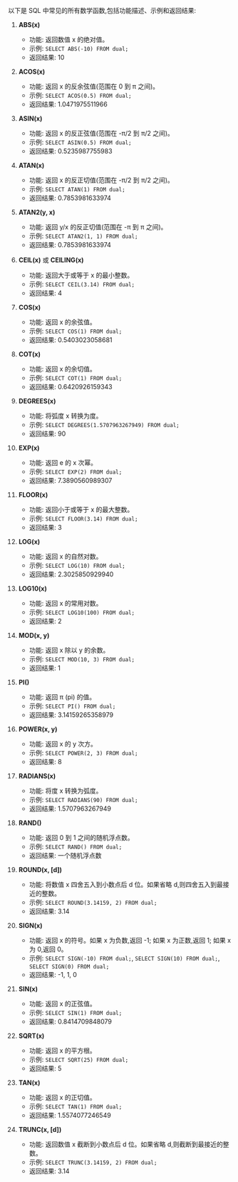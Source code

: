 以下是 SQL 中常见的所有数学函数,包括功能描述、示例和返回结果:

1. **ABS(x)**
   - 功能: 返回数值 x 的绝对值。
   - 示例: `SELECT ABS(-10) FROM dual;`
   - 返回结果: 10

2. **ACOS(x)** 
   - 功能: 返回 x 的反余弦值(范围在 0 到 π 之间)。
   - 示例: `SELECT ACOS(0.5) FROM dual;`
   - 返回结果: 1.0471975511966

3. **ASIN(x)**
   - 功能: 返回 x 的反正弦值(范围在 -π/2 到 π/2 之间)。
   - 示例: `SELECT ASIN(0.5) FROM dual;`
   - 返回结果: 0.5235987755983

4. **ATAN(x)**
   - 功能: 返回 x 的反正切值(范围在 -π/2 到 π/2 之间)。
   - 示例: `SELECT ATAN(1) FROM dual;`
   - 返回结果: 0.7853981633974

5. **ATAN2(y, x)**
   - 功能: 返回 y/x 的反正切值(范围在 -π 到 π 之间)。
   - 示例: `SELECT ATAN2(1, 1) FROM dual;`
   - 返回结果: 0.7853981633974

6. **CEIL(x)** 或 **CEILING(x)**
   - 功能: 返回大于或等于 x 的最小整数。
   - 示例: `SELECT CEIL(3.14) FROM dual;`
   - 返回结果: 4

7. **COS(x)**
   - 功能: 返回 x 的余弦值。
   - 示例: `SELECT COS(1) FROM dual;`
   - 返回结果: 0.5403023058681

8. **COT(x)**
   - 功能: 返回 x 的余切值。
   - 示例: `SELECT COT(1) FROM dual;`
   - 返回结果: 0.6420926159343

9. **DEGREES(x)**
   - 功能: 将弧度 x 转换为度。
   - 示例: `SELECT DEGREES(1.5707963267949) FROM dual;`
   - 返回结果: 90

10. **EXP(x)**
    - 功能: 返回 e 的 x 次幂。
    - 示例: `SELECT EXP(2) FROM dual;`
    - 返回结果: 7.3890560989307

11. **FLOOR(x)**
    - 功能: 返回小于或等于 x 的最大整数。
    - 示例: `SELECT FLOOR(3.14) FROM dual;`
    - 返回结果: 3

12. **LOG(x)**
    - 功能: 返回 x 的自然对数。
    - 示例: `SELECT LOG(10) FROM dual;`
    - 返回结果: 2.3025850929940

13. **LOG10(x)**
    - 功能: 返回 x 的常用对数。
    - 示例: `SELECT LOG10(100) FROM dual;`
    - 返回结果: 2

14. **MOD(x, y)**
    - 功能: 返回 x 除以 y 的余数。
    - 示例: `SELECT MOD(10, 3) FROM dual;`
    - 返回结果: 1

15. **PI()**
    - 功能: 返回 π (pi) 的值。
    - 示例: `SELECT PI() FROM dual;`
    - 返回结果: 3.14159265358979

16. **POWER(x, y)**
    - 功能: 返回 x 的 y 次方。
    - 示例: `SELECT POWER(2, 3) FROM dual;`
    - 返回结果: 8

17. **RADIANS(x)**
    - 功能: 将度 x 转换为弧度。
    - 示例: `SELECT RADIANS(90) FROM dual;`
    - 返回结果: 1.5707963267949

18. **RAND()**
    - 功能: 返回 0 到 1 之间的随机浮点数。
    - 示例: `SELECT RAND() FROM dual;`
    - 返回结果: 一个随机浮点数

19. **ROUND(x, [d])**
    - 功能: 将数值 x 四舍五入到小数点后 d 位。如果省略 d,则四舍五入到最接近的整数。
    - 示例: `SELECT ROUND(3.14159, 2) FROM dual;`
    - 返回结果: 3.14

20. **SIGN(x)**
    - 功能: 返回 x 的符号。如果 x 为负数,返回 -1; 如果 x 为正数,返回 1; 如果 x 为 0,返回 0。
    - 示例: `SELECT SIGN(-10) FROM dual;`, `SELECT SIGN(10) FROM dual;`, `SELECT SIGN(0) FROM dual;`
    - 返回结果: -1, 1, 0

21. **SIN(x)**
    - 功能: 返回 x 的正弦值。
    - 示例: `SELECT SIN(1) FROM dual;`
    - 返回结果: 0.8414709848079

22. **SQRT(x)**
    - 功能: 返回 x 的平方根。
    - 示例: `SELECT SQRT(25) FROM dual;`
    - 返回结果: 5

23. **TAN(x)**
    - 功能: 返回 x 的正切值。
    - 示例: `SELECT TAN(1) FROM dual;`
    - 返回结果: 1.5574077246549
  
24. **TRUNC(x, [d])**
    - 功能: 返回数值 x 截断到小数点后 d 位。如果省略 d,则截断到最接近的整数。
    - 示例: `SELECT TRUNC(3.14159, 2) FROM dual;`
    - 返回结果: 3.14

